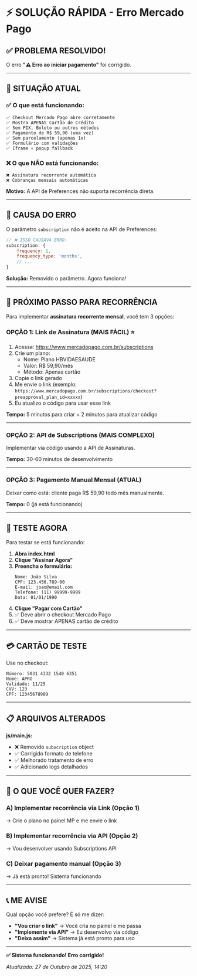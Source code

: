 # ⚡ SOLUÇÃO RÁPIDA - Erro Mercado Pago

## ✅ PROBLEMA RESOLVIDO!

O erro **"⚠️ Erro ao iniciar pagamento"** foi corrigido.

---

## 🎯 SITUAÇÃO ATUAL

### **✅ O que está funcionando:**

```
✅ Checkout Mercado Pago abre corretamente
✅ Mostra APENAS Cartão de Crédito
✅ Sem PIX, Boleto ou outros métodos
✅ Pagamento de R$ 59,90 (uma vez)
✅ Sem parcelamento (apenas 1x)
✅ Formulário com validações
✅ Iframe + popup fallback
```

### **❌ O que NÃO está funcionando:**

```
❌ Assinatura recorrente automática
❌ Cobranças mensais automáticas
```

**Motivo:** A API de Preferences não suporta recorrência direta.

---

## 🔧 CAUSA DO ERRO

O parâmetro `subscription` não é aceito na API de Preferences:

```javascript
// ❌ ISSO CAUSAVA ERRO:
subscription: {
    frequency: 1,
    frequency_type: 'months',
    // ...
}
```

**Solução:** Removido o parâmetro. Agora funciona!

---

## 🚀 PRÓXIMO PASSO PARA RECORRÊNCIA

Para implementar **assinatura recorrente mensal**, você tem 3 opções:

### **OPÇÃO 1: Link de Assinatura (MAIS FÁCIL)** ⭐

1. Acesse: https://www.mercadopago.com.br/subscriptions
2. Crie um plano:
   - Nome: Plano HBVIDAESAUDE
   - Valor: R$ 59,90/mês
   - Método: Apenas cartão
3. Copie o link gerado
4. Me envie o link (exemplo: `https://www.mercadopago.com.br/subscriptions/checkout?preapproval_plan_id=xxxxx`)
5. Eu atualizo o código para usar esse link

**Tempo:** 5 minutos para criar + 2 minutos para atualizar código

---

### **OPÇÃO 2: API de Subscriptions (MAIS COMPLEXO)**

Implementar via código usando a API de Assinaturas.

**Tempo:** 30-60 minutos de desenvolvimento

---

### **OPÇÃO 3: Pagamento Manual Mensal (ATUAL)**

Deixar como está: cliente paga R$ 59,90 todo mês manualmente.

**Tempo:** 0 (já está funcionando)

---

## 🧪 TESTE AGORA

Para testar se está funcionando:

1. **Abra index.html**
2. **Clique "Assinar Agora"**
3. **Preencha o formulário:**
   ```
   Nome: João Silva
   CPF: 123.456.789-00
   E-mail: joao@email.com
   Telefone: (11) 99999-9999
   Data: 01/01/1990
   ```
4. **Clique "Pagar com Cartão"**
5. ✅ Deve abrir o checkout Mercado Pago
6. ✅ Deve mostrar APENAS cartão de crédito

---

## 💳 CARTÃO DE TESTE

Use no checkout:
```
Número: 5031 4332 1540 6351
Nome: APRO
Validade: 11/25
CVV: 123
CPF: 12345678909
```

---

## 📋 ARQUIVOS ALTERADOS

**js/main.js:**
- ❌ Removido `subscription` object
- ✅ Corrigido formato de telefone
- ✅ Melhorado tratamento de erro
- ✅ Adicionado logs detalhados

---

## 🤔 O QUE VOCÊ QUER FAZER?

### **A) Implementar recorrência via Link (Opção 1)**
→ Crie o plano no painel MP e me envie o link

### **B) Implementar recorrência via API (Opção 2)**
→ Vou desenvolver usando Subscriptions API

### **C) Deixar pagamento manual (Opção 3)**
→ Já está pronto! Sistema funcionando

---

## 📞 ME AVISE

Qual opção você prefere? É só me dizer:

- **"Vou criar o link"** → Você cria no painel e me passa
- **"Implemente via API"** → Eu desenvolvo via código
- **"Deixa assim"** → Sistema já está pronto para uso

---

**✅ Sistema funcionando! Erro corrigido!**

_Atualizado: 27 de Outubro de 2025, 14:20_
